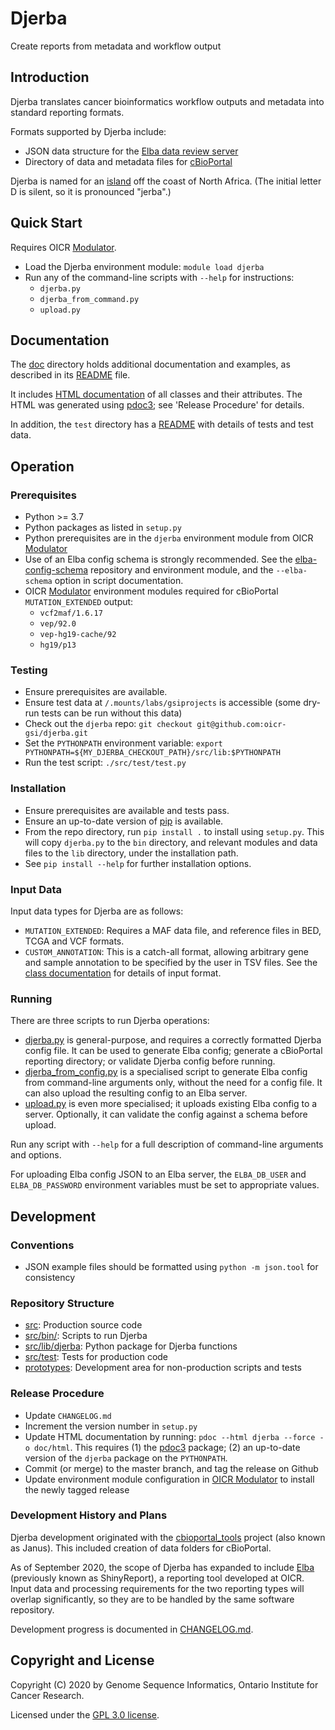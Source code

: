 # Djerba

Create reports from metadata and workflow output

## Introduction

Djerba translates cancer bioinformatics workflow outputs and metadata into standard reporting formats.

Formats supported by Djerba include:
- JSON data structure for the [Elba data review server](https://github.com/oicr-gsi/Elba)
- Directory of data and metadata files for [cBioPortal](https://cbioportal.org/)

Djerba is named for an [island](https://en.wikipedia.org/wiki/Djerba) off the coast of North Africa. (The initial letter D is silent, so it is pronounced "jerba".)

## Quick Start

Requires OICR [Modulator](https://gitlab.oicr.on.ca/ResearchIT/modulator).

- Load the Djerba environment module: `module load djerba`
- Run any of the command-line scripts with `--help` for instructions:
  - `djerba.py`
  - `djerba_from_command.py`
  - `upload.py`

## Documentation

The [doc](./doc/) directory holds additional documentation and examples, as described in its [README](./doc/README.md) file.

It includes [HTML documentation](./doc/html/djerba/index.html) of all classes and their attributes. The HTML was generated using [pdoc3](https://pdoc3.github.io/pdoc/); see 'Release Procedure' for details.

In addition, the `test` directory has a [README](./src/test/README.md) with details of tests and test data.

## Operation

### Prerequisites

- Python >= 3.7
- Python packages as listed in `setup.py`
- Python prerequisites are in the `djerba` environment module from OICR [Modulator](https://gitlab.oicr.on.ca/ResearchIT/modulator)
- Use of an Elba config schema is strongly recommended. See the [elba-config-schema](https://github.com/oicr-gsi/elba-config-schema) repository and environment module, and the `--elba-schema` option in script documentation.
- OICR [Modulator](https://gitlab.oicr.on.ca/ResearchIT/modulator) environment modules required for cBioPortal `MUTATION_EXTENDED` output:
  - `vcf2maf/1.6.17`
  - `vep/92.0`
  - `vep-hg19-cache/92`
  - `hg19/p13`

### Testing

- Ensure prerequisites are available.
- Ensure test data at `/.mounts/labs/gsiprojects` is accessible (some dry-run tests can be run without this data)
- Check out the `djerba` repo: `git checkout git@github.com:oicr-gsi/djerba.git`
- Set the `PYTHONPATH` environment variable: `export PYTHONPATH=${MY_DJERBA_CHECKOUT_PATH}/src/lib:$PYTHONPATH`
- Run the test script: `./src/test/test.py`

### Installation

- Ensure prerequisites are available and tests pass.
- Ensure an up-to-date version of [pip](https://pypi.org/project/pip/) is available.
- From the repo directory, run `pip install .` to install using `setup.py`. This will copy `djerba.py` to the `bin` directory, and relevant modules and data files to the `lib` directory, under the installation path.
- See `pip install --help` for further installation options.

### Input Data

Input data types for Djerba are as follows:
- `MUTATION_EXTENDED`: Requires a MAF data file, and reference files in BED, TCGA and VCF formats.
- `CUSTOM_ANNOTATION`: This is a catch-all format, allowing arbitrary gene and sample annotation to be specified by the user in TSV files. See the [class documentation](./doc/html/djerba/genetic_alteration.html#djerba.genetic_alteration.custom_annotation) for details of input format.

### Running

There are three scripts to run Djerba operations:
- [djerba.py](./src/bin/djerba.py) is general-purpose, and requires a correctly formatted Djerba config file. It can be used to generate Elba config; generate a cBioPortal reporting directory; or validate Djerba config before running.
- [djerba_from_config.py](./src/bin/djerba_from_config.py) is a specialised script to generate Elba config from command-line arguments only, without the need for a config file. It can also upload the resulting config to an Elba server.
- [upload.py](./src/bin/upload.py) is even more specialised; it uploads existing Elba config to a server. Optionally, it can validate the config against a schema before upload.

Run any script with `--help` for a full description of command-line arguments and options.

For uploading Elba config JSON to an Elba server, the `ELBA_DB_USER` and `ELBA_DB_PASSWORD` environment variables must be set to appropriate values.

## Development

### Conventions

- JSON example files should be formatted using `python -m json.tool` for consistency

### Repository Structure

- [src](./src): Production source code
- [src/bin/](./src/bin/): Scripts to run Djerba
- [src/lib/djerba](./src/lib/djerba): Python package for Djerba functions
- [src/test](./src/test): Tests for production code
- [prototypes](./prototypes): Development area for non-production scripts and tests

### Release Procedure

- Update `CHANGELOG.md`
- Increment the version number in `setup.py`
- Update HTML documentation by running: `pdoc --html djerba --force -o doc/html`. This requires (1) the [pdoc3](https://pdoc3.github.io/pdoc/) package; (2) an up-to-date version of the `djerba` package on the `PYTHONPATH`.
- Commit (or merge) to the master branch, and tag the release on Github
- Update environment module configuration in [OICR Modulator](https://gitlab.oicr.on.ca/ResearchIT/modulator) to install the newly tagged release

### Development History and Plans

Djerba development originated with the [cbioportal_tools](https://github.com/oicr-gsi/cbioportal_tools) project (also known as Janus). This included creation of data folders for cBioPortal.

As of September 2020, the scope of Djerba has expanded to include [Elba](https://github.com/oicr-gsi/Elba) (previously known as ShinyReport), a reporting tool developed at OICR. Input data and processing requirements for the two reporting types will overlap significantly, so they are to be handled by the same software repository.

Development progress is documented in [CHANGELOG.md](./CHANGELOG.md).

## Copyright and License

Copyright (C) 2020 by Genome Sequence Informatics, Ontario Institute for Cancer Research.

Licensed under the [GPL 3.0 license](https://www.gnu.org/licenses/gpl-3.0.en.html).
